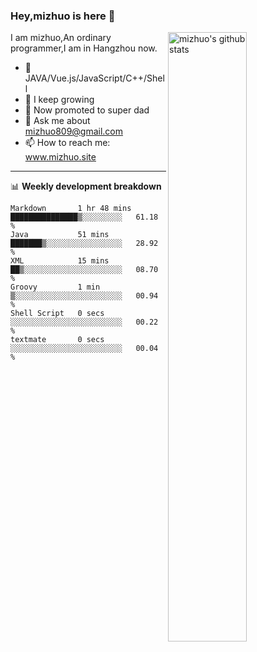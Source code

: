 ### Hey,mizhuo is here 👋

<img align="right" alt="mizhuo's github stats" width="50%" src="https://github-readme-stats.vercel.app/api?username=mizhuo&theme=tokyonight&show_icons=true">

I am mizhuo,An ordinary programmer,I am in Hangzhou now.

- 🔭 JAVA/Vue.js/JavaScript/C++/Shell
- 🌱 I keep growing
- 🤔 Now promoted to super dad
- 💬 Ask me about mizhuo809@gmail.com
- 📫 How to reach me: www.mizhuo.site

---
📊 **Weekly development breakdown**

<!--START_SECTION:waka-->

```text
Markdown       1 hr 48 mins    ███████████████▒░░░░░░░░░   61.18 %
Java           51 mins         ███████▒░░░░░░░░░░░░░░░░░   28.92 %
XML            15 mins         ██▒░░░░░░░░░░░░░░░░░░░░░░   08.70 %
Groovy         1 min           ▒░░░░░░░░░░░░░░░░░░░░░░░░   00.94 %
Shell Script   0 secs          ░░░░░░░░░░░░░░░░░░░░░░░░░   00.22 %
textmate       0 secs          ░░░░░░░░░░░░░░░░░░░░░░░░░   00.04 %
```

<!--END_SECTION:waka-->
